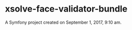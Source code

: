 xsolve-face-validator-bundle
============================

A Symfony project created on September 1, 2017, 9:10 am.
